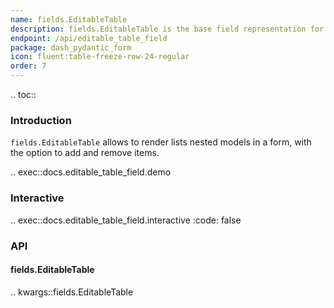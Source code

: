 ```yaml
---
name: fields.EditableTable
description: fields.EditableTable is the base field representation for list of nested pydantic models.
endpoint: /api/editable_table_field
package: dash_pydantic_form
icon: fluent:table-freeze-row-24-regular
order: 7
---
```


.. toc::

### Introduction

`fields.EditableTable` allows to render lists nested models in a form, with the option to add and remove items.

.. exec::docs.editable_table_field.demo

### Interactive

.. exec::docs.editable_table_field.interactive
    :code: false


### API

#### fields.EditableTable

.. kwargs::fields.EditableTable
